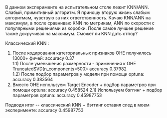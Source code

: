   В данном эксперименте на испытательном столе лежит KNN/ANN. Слабый, примитивный алгоритм. Я приношу вторую жизнь слабым алгоритмам, чувствую за них ответственность. Качаю KNN/ANN на максимум, а после сравниваю KNN по метрикам, ANN по скорости с популярными решениями из коробки. После самое лучшее решение также докручивая на максимум. Сможет ли KNN дать отпор?  
  
Классический KNN :  
1) После кодирования категориальных признаков OHE получилось 13000+ фичей: accuracy 0.37  
1.1) После уменьшения размерности - применения к OHE TruncatedSVD(n_components=500): accuracy 0.37982  
1.2) После подбор параметров у модели при помощи optuna: accuracy 0.383564  
2) Вместо OHE используем Target Encoder + подбор параметров при помощи optuna: accuracy 0.458524
2.1) Используем бэггинг + подбор параметров optuna: accuracy 0.45987753

Подводя итог -- классический KNN + бэггинг оставил след в моем эксперименте: accuracy 0.45987753  

   
